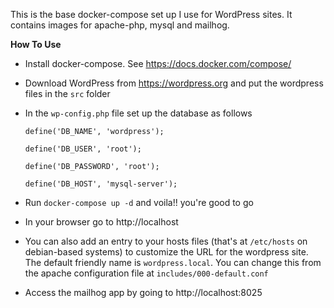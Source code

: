 This is the base docker-compose set up I use for WordPress sites. It contains images for apache-php, mysql and mailhog.

**How To Use**

- Install docker-compose. See https://docs.docker.com/compose/

- Download WordPress from https://wordpress.org and put the wordpress files in the `src` folder

- In the `wp-config.php` file set up the database as follows

  `define('DB_NAME', 'wordpress');`

  `define('DB_USER', 'root');`

  `define('DB_PASSWORD', 'root');`

  `define('DB_HOST', 'mysql-server');`

- Run `docker-compose up -d` and voila!! you're good to go

- In your browser go to http://localhost

- You can also add an entry to your hosts files (that's at `/etc/hosts` on debian-based systems) to customize the URL for the wordpress site. The default friendly name is `wordpress.local`. You can change this from the apache configuration file at `includes/000-default.conf`

- Access the mailhog app by going to http://localhost:8025

